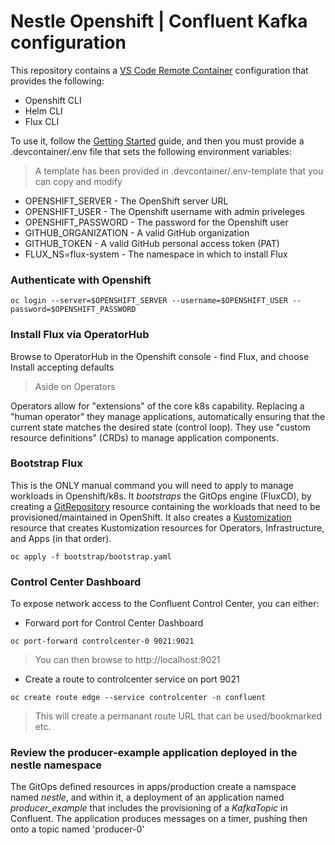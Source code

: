 # Nestle Openshift | Confluent Kafka configuration

This repository contains a [VS Code Remote Container](https://code.visualstudio.com/docs/remote/containers) configuration that provides the following:

* Openshift CLI
* Helm CLI
* Flux CLI

To use it, follow the [Getting Started](https://code.visualstudio.com/docs/remote/containers#_getting-started) guide, and then you must provide a .devcontainer/.env file that sets the following environment variables:
> A template has been provided in .devcontainer/.env-template that you can copy and modify
* OPENSHIFT_SERVER - The OpenShift server URL 
* OPENSHIFT_USER - The Openshift username with admin priveleges
* OPENSHIFT_PASSWORD - The password for the Openshift user
* GITHUB_ORGANIZATION - A valid GitHub organization
* GITHUB_TOKEN - A valid GitHub personal access token (PAT)
* FLUX_NS=flux-system - The namespace in which to install Flux

### Authenticate with Openshift
```
oc login --server=$OPENSHIFT_SERVER --username=$OPENSHIFT_USER --password=$OPENSHIFT_PASSWORD
```

### Install Flux via OperatorHub
Browse to OperatorHub in the Openshift console - find Flux, and choose Install accepting defaults

> Aside on Operators

Operators allow for "extensions" of the core k8s capability.
Replacing a "human operator" they manage applications, automatically ensuring that the current state matches the desired state (control loop).
They use "custom resource definitions" (CRDs) to manage application components.

### Bootstrap Flux
This is the ONLY manual command you will need to apply to manage workloads in Openshift/k8s.  It *bootstraps* the GitOps engine (FluxCD), by creating a [GitRepository](https://fluxcd.io/docs/components/source/gitrepositories/) resource containing the workloads that need to be provisioned/maintained in OpenShift.  It also creates a [Kustomization](https://fluxcd.io/docs/components/kustomize/kustomization/) resource that creates Kustomization resources for Operators, Infrastructure, and Apps (in that order).

```
oc apply -f bootstrap/bootstrap.yaml
```

### Control Center Dashboard

To expose network access to the Confluent Control Center, you can either:

* Forward port for Control Center Dashboard
```
oc port-forward controlcenter-0 9021:9021
```
> You can then browse to http://localhost:9021

* Create a route to controlcenter service on port 9021
```
oc create route edge --service controlcenter -n confluent
```
> This will create a permanant route URL that can be used/bookmarked etc.

### Review the producer-example application deployed in the nestle namespace
The GitOps defined resources in apps/production create a namspace named *nestle*, and within it, a deployment of an application named *producer_example* that includes the provisioning of a *KafkaTopic* in Confluent. The application produces messages on a timer, pushing then onto a topic named 'producer-0'